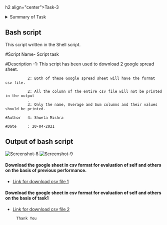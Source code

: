 h2 align="center">Task-3</h2>

<details>
  <summary> Summary of Task </summary>
  <ul>
    <br>
    <li> Write a script in Shell.</li>
    <li> This script has been used to download 2 google sheets. </li>
    <li> Both of those Google sheets will have the formate csv file. </li>
    <li> Only the name, Average and Sum columns and their values should be printed. </li>
  </ul>
</details>

## Bash script 
This script written in the Shell script.

#Script Name- Script task 

#Description -1: This script has been used to download 2 google spread sheet.

              2: Both of these Google spread sheet will have the format csv file.
              
              2: All the column of the entire csv file will not be printed in the output
              .
              3: Only the name, Average and Sum columns and their values should be printed.
              
    #Author   4: Shweta Mishra
    
    #Date     : 20-04-2021 
## Output of bash script
![Screenshot-8](https://user-images.githubusercontent.com/82143335/115153043-86f77b00-a091-11eb-91e9-188aac814fe5.png)
![Screenshot-9](https://user-images.githubusercontent.com/82143335/115152933-0173cb00-a091-11eb-9d7f-c4cffe865cc6.png)

#### Download the google sheet in csv format for evaluation of self and others on the basis of previous performance.
- [Link for download csv file 1](https://docs.google.com/spreadsheets/d/e/2PACX-1vS9pmOTPTCVI3XdmGtzetXIm9YVD2cnLDXAkBviswsYAifm9d9dq_iKfPFaHOMpL9oxtSJBh-u9R5CW/pub?output=csv)

#### Download the google sheet in  csv format for evaluation of self and others on the basis of task1
- [Link for download csv file 2](https://docs.google.com/spreadsheets/d/e/2PACX-1vSEjogtwoNCCLzmjLHSegdJXH-icphTYJfzpAGC7WYOBPqgkwXNgcC3HQGpfU4tP-Jf8KUTVOHBloX6/pub?output=csv)


```
     Thank You
```
